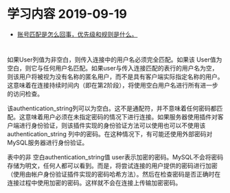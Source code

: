 # 学习内容 2019-09-19
- [账号匹配是怎么回事，优先级和规则是什么。](https://dev.mysql.com/doc/refman/8.0/en/connection-access.html)

#

如果User列值为非空白，则传入连接中的用户名必须完全匹配。如果该 User值为空白，则它与任何用户名匹配。如果user与传入连接匹配的表行的用户名为空，则该用户将被视为没有名称的匿名用户，而不是具有客户端实际指定名称的用户。这意味着在连接持续时间内（即在第2阶段），将使用空白用户名进行所有进一步的访问检查。

该authentication_string列可以为空白。这不是通配符，并不意味着任何密码都匹配。这意味着用户必须在未指定密码的情况下进行连接。如果服务器使用插件对客户端进行身份验证，则该插件实现的身份验证方法可以使用也可以不使用该authentication_string 列中的密码。在这种情况下，有可能还使用外部密码对MySQL服务器进行身份验证。

表中的非 空白authentication_string值 user表示加密的密码。MySQL不会将密码存储为明文，任何人都可以看到。而是，将尝试连接的用户提供的密码进行加密（使用由帐户身份验证插件实现的密码哈希方法）。然后在检查密码是否正确时在连接过程中使用加密的密码。这样就不会在连接上传输加密密码。


